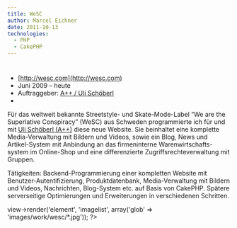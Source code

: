 ```yaml
---
title: WeSC
author: Marcel Eichner
date: 2011-10-13
technologies: 
  - PHP
  - CakePHP
---
```


# <?= $pageTitle ?>

* [http://wesc.com](http://wesc.com)
* Juni 2009 – heute
* Auftraggeber: [A++ / Uli Schöberl](http://www.aplusplus.org/)
* <?= implode(', ', $technologies); ?>  

Für das weltweit bekannte Streetstyle- und Skate-Mode-Label <q>We are the
Superlative Conspiracy</q> (WeSC) aus Schweden programmierte ich für und mit
[Uli Schöberl (A++)](http://www.aplusplus.org/) diese neue Website. Sie
beinhaltet eine komplette Media-Verwaltung mit Bildern und Videos, sowie ein
Blog, News und Artikel-System mit Anbindung an das firmeninterne
Warenwirtschafts-system im Online-Shop und eine differenzierte
Zugriffsrechteverwaltung mit Gruppen.

Tätigkeiten: Backend-Programmierung einer kompletten Website mit
Benutzer-Autentifizierung, Produktdatenbank, Media-Verwaltung mit Bildern und
Videos, Nachrichten, Blog-System etc. auf Basis von CakePHP. Spätere
serverseitige Optimierungen und Erweiterungen in verschiedenen Schritten.

<?= $this->view->render('element', 'imagelist', array('glob' => 'images/work/wesc/*.jpg')); ?>